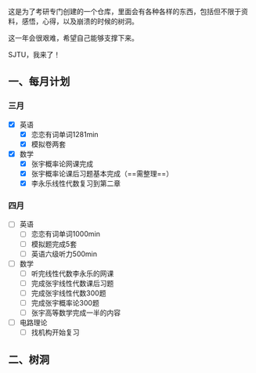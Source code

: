这是为了考研专门创建的一个仓库，里面会有各种各样的东西，包括但不限于资料，感悟，心得，以及崩溃的时候的树洞。

这一年会很艰难，希望自己能够支撑下来。

SJTU，我来了！

## 一、每月计划

### 三月

- [x] 英语
  - [x] 恋恋有词单词1281min
  - [x] 模拟卷两套
- [x] 数学
  - [x] 张宇概率论网课完成
  - [x] 张宇概率论课后习题基本完成（==需整理==）
  - [x] 李永乐线性代数复习到第二章

### 四月

- [ ] 英语
	- [ ] 恋恋有词单词1000min
	- [ ] 模拟题完成5套
	- [ ] 英语六级听力500min

- [ ] 数学
  - [ ] 听完线性代数李永乐的网课
  - [ ] 完成张宇线性代数课后习题
  - [ ] 完成张宇线性代数300题
  - [ ] 完成张宇概率论300题
  - [ ] 张宇高等数学完成一半的内容

- [ ] 电路理论
  - [ ] 找机构开始复习

## 二、树洞